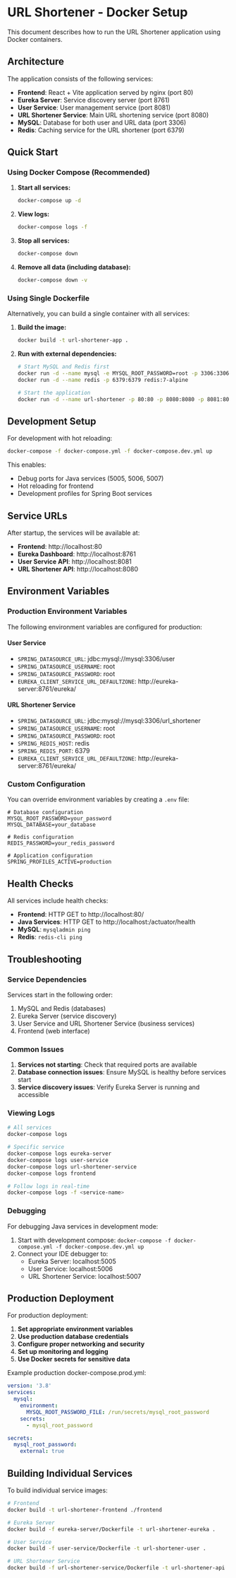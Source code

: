 # URL Shortener - Docker Setup

This document describes how to run the URL Shortener application using Docker containers.

## Architecture

The application consists of the following services:

- **Frontend**: React + Vite application served by nginx (port 80)
- **Eureka Server**: Service discovery server (port 8761)
- **User Service**: User management service (port 8081)
- **URL Shortener Service**: Main URL shortening service (port 8080)
- **MySQL**: Database for both user and URL data (port 3306)
- **Redis**: Caching service for the URL shortener (port 6379)

## Quick Start

### Using Docker Compose (Recommended)

1. **Start all services:**
   ```bash
   docker-compose up -d
   ```

2. **View logs:**
   ```bash
   docker-compose logs -f
   ```

3. **Stop all services:**
   ```bash
   docker-compose down
   ```

4. **Remove all data (including database):**
   ```bash
   docker-compose down -v
   ```

### Using Single Dockerfile

Alternatively, you can build a single container with all services:

1. **Build the image:**
   ```bash
   docker build -t url-shortener-app .
   ```

2. **Run with external dependencies:**
   ```bash
   # Start MySQL and Redis first
   docker run -d --name mysql -e MYSQL_ROOT_PASSWORD=root -p 3306:3306 mysql:8.0
   docker run -d --name redis -p 6379:6379 redis:7-alpine
   
   # Start the application
   docker run -d --name url-shortener -p 80:80 -p 8080:8080 -p 8081:8081 -p 8761:8761 url-shortener-app
   ```

## Development Setup

For development with hot reloading:

```bash
docker-compose -f docker-compose.yml -f docker-compose.dev.yml up
```

This enables:
- Debug ports for Java services (5005, 5006, 5007)
- Hot reloading for frontend
- Development profiles for Spring Boot services

## Service URLs

After startup, the services will be available at:

- **Frontend**: http://localhost:80
- **Eureka Dashboard**: http://localhost:8761
- **User Service API**: http://localhost:8081
- **URL Shortener API**: http://localhost:8080

## Environment Variables

### Production Environment Variables

The following environment variables are configured for production:

#### User Service
- `SPRING_DATASOURCE_URL`: jdbc:mysql://mysql:3306/user
- `SPRING_DATASOURCE_USERNAME`: root
- `SPRING_DATASOURCE_PASSWORD`: root
- `EUREKA_CLIENT_SERVICE_URL_DEFAULTZONE`: http://eureka-server:8761/eureka/

#### URL Shortener Service
- `SPRING_DATASOURCE_URL`: jdbc:mysql://mysql:3306/url_shortener
- `SPRING_DATASOURCE_USERNAME`: root
- `SPRING_DATASOURCE_PASSWORD`: root
- `SPRING_REDIS_HOST`: redis
- `SPRING_REDIS_PORT`: 6379
- `EUREKA_CLIENT_SERVICE_URL_DEFAULTZONE`: http://eureka-server:8761/eureka/

### Custom Configuration

You can override environment variables by creating a `.env` file:

```env
# Database configuration
MYSQL_ROOT_PASSWORD=your_password
MYSQL_DATABASE=your_database

# Redis configuration
REDIS_PASSWORD=your_redis_password

# Application configuration
SPRING_PROFILES_ACTIVE=production
```

## Health Checks

All services include health checks:

- **Frontend**: HTTP GET to http://localhost:80/
- **Java Services**: HTTP GET to http://localhost:<port>/actuator/health
- **MySQL**: `mysqladmin ping`
- **Redis**: `redis-cli ping`

## Troubleshooting

### Service Dependencies

Services start in the following order:
1. MySQL and Redis (databases)
2. Eureka Server (service discovery)
3. User Service and URL Shortener Service (business services)
4. Frontend (web interface)

### Common Issues

1. **Services not starting**: Check that required ports are available
2. **Database connection issues**: Ensure MySQL is healthy before services start
3. **Service discovery issues**: Verify Eureka Server is running and accessible

### Viewing Logs

```bash
# All services
docker-compose logs

# Specific service
docker-compose logs eureka-server
docker-compose logs user-service
docker-compose logs url-shortener-service
docker-compose logs frontend

# Follow logs in real-time
docker-compose logs -f <service-name>
```

### Debugging

For debugging Java services in development mode:

1. Start with development compose: `docker-compose -f docker-compose.yml -f docker-compose.dev.yml up`
2. Connect your IDE debugger to:
   - Eureka Server: localhost:5005
   - User Service: localhost:5006
   - URL Shortener Service: localhost:5007

## Production Deployment

For production deployment:

1. **Set appropriate environment variables**
2. **Use production database credentials**
3. **Configure proper networking and security**
4. **Set up monitoring and logging**
5. **Use Docker secrets for sensitive data**

Example production docker-compose.prod.yml:

```yaml
version: '3.8'
services:
  mysql:
    environment:
      MYSQL_ROOT_PASSWORD_FILE: /run/secrets/mysql_root_password
    secrets:
      - mysql_root_password

secrets:
  mysql_root_password:
    external: true
```

## Building Individual Services

To build individual service images:

```bash
# Frontend
docker build -t url-shortener-frontend ./frontend

# Eureka Server
docker build -f eureka-server/Dockerfile -t url-shortener-eureka .

# User Service
docker build -f user-service/Dockerfile -t url-shortener-user .

# URL Shortener Service
docker build -f url-shortener-service/Dockerfile -t url-shortener-api .
```